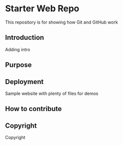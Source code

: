 # Starter Web Repo

This repository is for showing how Git and GitHub work

## Introduction
Adding intro
## Purpose
## Deployment

Sample website with plenty of files for demos
## How to contribute
## Copyright
Copyright